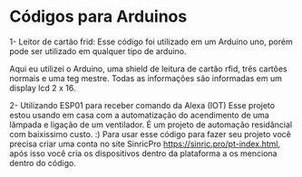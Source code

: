 # Códigos para Arduinos

1- Leitor de cartão frid:
  Esse código foi utilizado em um Arduino uno, porém pode ser utilizado em qualquer tipo de arduino.

  Aqui eu utilizei o Arduino, uma shield de leitura de cartão rfid, três cartões normais e uma teg mestre. Todas as informações são informadas em um display lcd 2 x 16.

2- Utilizando ESP01 para receber comando da Alexa (IOT)
  Esse projeto estou usando em casa com a automatização do acendimento de uma lâmpada e ligação de um ventilador. É um projeto de automação residâncial com baixissimo custo. :)
  Para usar esse código para fazer seu projeto você precisa criar uma conta no site SinricPro https://sinric.pro/pt-index.html, após isso você cria os dispositivos dentro da plataforma a os menciona dentro do código.
